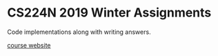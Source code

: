 # CS224N 2019 Winter Assignments

Code implementations along with writing answers.

[course website](http://onlinehub.stanford.edu/cs224)